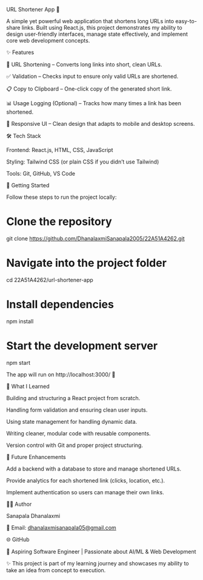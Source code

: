 URL Shortener App 🚀

A simple yet powerful web application that shortens long URLs into easy-to-share links. Built using React.js, this project demonstrates my ability to design user-friendly interfaces, manage state effectively, and implement core web development concepts.

✨ Features

🔗 URL Shortening – Converts long links into short, clean URLs.

✅ Validation – Checks input to ensure only valid URLs are shortened.

📋 Copy to Clipboard – One-click copy of the generated short link.

📊 Usage Logging (Optional) – Tracks how many times a link has been shortened.

🎨 Responsive UI – Clean design that adapts to mobile and desktop screens.

🛠️ Tech Stack

Frontend: React.js, HTML, CSS, JavaScript

Styling: Tailwind CSS (or plain CSS if you didn’t use Tailwind)

Tools: Git, GitHub, VS Code

🚀 Getting Started

Follow these steps to run the project locally:

# Clone the repository
git clone https://github.com/DhanalaxmiSanapala2005/22A51A4262.git

# Navigate into the project folder
cd 22A51A4262/url-shortener-app

# Install dependencies
npm install

# Start the development server
npm start


The app will run on http://localhost:3000/ 🎉

🎯 What I Learned

Building and structuring a React project from scratch.

Handling form validation and ensuring clean user inputs.

Using state management for handling dynamic data.

Writing cleaner, modular code with reusable components.

Version control with Git and proper project structuring.

📌 Future Enhancements

Add a backend with a database to store and manage shortened URLs.

Provide analytics for each shortened link (clicks, location, etc.).

Implement authentication so users can manage their own links.

👩‍💻 Author

Sanapala Dhanalaxmi

📧 Email: dhanalaxmisanapala05@gmail.com

🌐 GitHub

💼 Aspiring Software Engineer | Passionate about AI/ML & Web Development

✨ This project is part of my learning journey and showcases my ability to take an idea from concept to execution.
